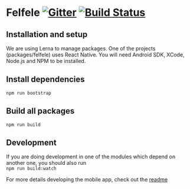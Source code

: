 Felfele [![Gitter](https://badges.gitter.im/felfele/purple-lounge.svg)](https://gitter.im/felfele/purple-lounge?utm_source=badge&utm_medium=badge&utm_campaign=pr-badge)
[![Build Status](https://travis-ci.org/felfele/felfele.svg?branch=master)](https://travis-ci.org/felfele/felfele)
=======

## Installation and setup

We are using Lerna to manage packages. One of the projects (packages/felfele) uses React Native. You will need Android SDK, XCode, Node.js and NPM to be installed.

## Install dependencies

`npm run bootstrap`

## Build all packages

`npm run build`

## Development

If you are doing development in one of the modules which depend on another one, you should also run  
`npm run build:watch`

For more details developing the mobile app, check out the [readme](packages/felfele/README.md)
